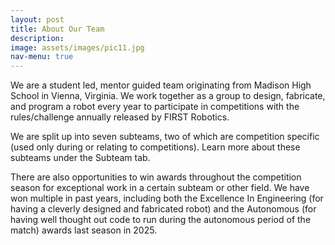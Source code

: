 ```yaml
---
layout: post
title: About Our Team
description: 
image: assets/images/pic11.jpg
nav-menu: true
---
```


We are a student led, mentor guided team originating from Madison High School in Vienna, Virginia. We work together as a group to design, fabricate, and program a robot every year to participate in competitions with the rules/challenge annually released by FIRST Robotics.

We are split up into seven subteams, two of which are competition specific (used only during or relating to competitions). Learn more about these subteams under the Subteam tab. 

There are also opportunities to win awards throughout the competition season for exceptional work in a certain subteam or other field. We have won multiple in past years, including both the Excellence In Engineering (for having a cleverly designed and fabricated robot) and the Autonomous (for having well thought out code to run during the autonomous period of the match) awards last season in 2025.

